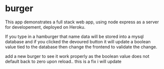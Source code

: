 # burger

This app demonstrates a full stack web app, using node express as a server for developement, deployed on Heroku.

If you type in a hamburger that name data will be stored into a mysql database and if you clicked the devoured button it will update a boolean value tied to the database then change the frontend to validate the change.


add a new burger to see it work properly as the boolean value does not default back to zero upon reload.. this is a fix i will update
